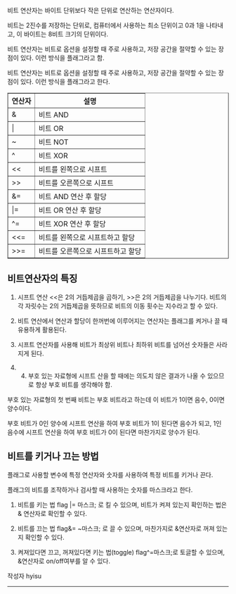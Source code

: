 비트 연산자는 바이트 단위보다 작은 단위로 연산하는 연산자이다.

비트는 2진수를 저장하는 단위로, 컴퓨터에서 사용하는 최소 단위이고 0과 1을 나타내고, 이 바이트는 8비트 크기의 단위이다.

비트 연산자는 비트로 옵션을 설정할 때 주로 사용하고, 저장 공간을 절약할 수 있는 장점이 있다. 이런 방식을 플래그라고 함.

비트 연산자는 비트로 옵션을 설정할 때 주로 사용하고, 저장 공간을 절약할 수 있는 장점이 있다. 이런 방식을 플래그라고 한다.


<table border="1">
<th>연산자</th>
<th>설명</th>
<tr>
<td>&</td>
<td>비트 AND</td>
</tr>
<tr>
<td>|</td>
<td>비트 OR</td>
</tr>
<tr>
<td>~</td>
<td>비트 NOT</td>
</tr>
<tr>
<td>^</td>
<td>비트 XOR</td>
</tr>
<tr>
<td> << </td>
<td>비트를 왼쪽으로 시프트</td>
</tr>
<tr>
<td> >> </td>
<td>비트를 오른쪽으로 시프트</td>
</tr>
<tr>
<td>&=</td>
<td>비트 AND 연산 후 할당</td>
</tr>
<tr>
<td>|=</td>
<td>비트 OR 연산 후 할당</td>
</tr>
<tr>
<td>^=</td>
<td>비트 XOR 연산 후 할당</td>
</tr>
<tr>
<td> <<= </td>
<td>비트를 왼쪽으로 시프트하고 할당</td>
</tr>
<tr>
<td>>>=</td>
<td>비트를 오른쪽으로 시프트하고 할당</td>
</tr>
</table>


## 비트연산자의 특징

1. 시프트 연산 <<은 2의 거듭제곱을 곱하기, >>은 2의 거듭제곱을 나누기다. 비트의 각 자릿수는 2의 거듭제곱을 뜻하므로 비트의 이동 횟수는 지수라고 할 수 있다. 

2. 비트 연산에서 연산과 할당이 한꺼번에 이루어지는 연산자는 플래그를 켜거나 끌 때 유용하게 활용된다.

3. 시프트 연산자를 사용해 비트가 최상위 비트나 최하위 비트를 넘어선 숫자들은 사라지게 된다.

4. 4. 부호 있는 자료형에 시프트 산을 할 때에는 의도치 않은 결과가 나올 수 있으므로 항상 부호 비트를 생각해야 함.

부호 있는 자료형의 첫 번째 비트는 부호 비트라고 하는데 이 비트가 1이면 음수, 0이면 양수이다.

부호 비트가 0인 양수에 시프트 연산을 하여 부호 비트가 1이 된다면 음수가 되고, 1인 음수에 시프트 연산을 하여 부호 비트가 0이 된다면 마찬가지로 양수가 된다.


## 비트를 키거나 끄는 방법

플래그로 사용할 변수에 특정 연산자와 숫자를 사용하여 특정 비트를 키거나 끈다.

플래그의 비트를 조작하거나 검사할 때 사용하는 숫자를 마스크라고 한다.

1. 비트를 키는 법
flag |= 마스크; 로 킬 수 있으며, 비트가 켜져 있는지 확인하는 법은 & 연산자로 확인할 수 있다.

2. 비트를 끄는 법
flag&= ~마스크; 로 끌 수 있으며, 마찬가지로 &연산자로 꺼져 있는지 확인할 수 있다.

3. 켜져있다면 끄고, 꺼져있다면 키는 법(toggle)
flag^=마스크;로 토글할 수 있으며, &연산자로 on/off여부를 알 수 있다.

작성자 hyisu

---

